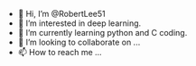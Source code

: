 - 👋 Hi, I’m @RobertLee51
- 👀 I’m interested in deep learning.
- 🌱 I’m currently learning python and C coding.
- 💞️ I’m looking to collaborate on ...
- 📫 How to reach me ...

<!---
RobertLee51/RobertLee51 is a ✨ special ✨ repository because its `README.md` (this file) appears on your GitHub profile.
You can click the Preview link to take a look at your changes.
--->

